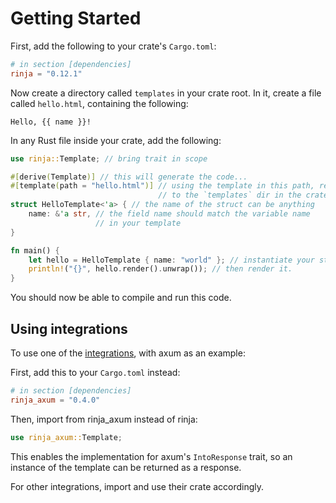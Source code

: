 # Getting Started

First, add the following to your crate's `Cargo.toml`:

```toml
# in section [dependencies]
rinja = "0.12.1"
```

Now create a directory called `templates` in your crate root.
In it, create a file called `hello.html`, containing the following:

```
Hello, {{ name }}!
```

In any Rust file inside your crate, add the following:

```rust
use rinja::Template; // bring trait in scope

#[derive(Template)] // this will generate the code...
#[template(path = "hello.html")] // using the template in this path, relative
                                 // to the `templates` dir in the crate root
struct HelloTemplate<'a> { // the name of the struct can be anything
    name: &'a str, // the field name should match the variable name
                   // in your template
}

fn main() {
    let hello = HelloTemplate { name: "world" }; // instantiate your struct
    println!("{}", hello.render().unwrap()); // then render it.
}
```

You should now be able to compile and run this code.

## Using integrations

To use one of the [integrations](./integrations.md), with axum as an example:

First, add this to your `Cargo.toml` instead:

```toml
# in section [dependencies]
rinja_axum = "0.4.0"
```

Then, import from rinja_axum instead of rinja:

```rust
use rinja_axum::Template;
```

This enables the implementation for axum's `IntoResponse` trait,
so an instance of the template can be returned as a response.

For other integrations, import and use their crate accordingly.
